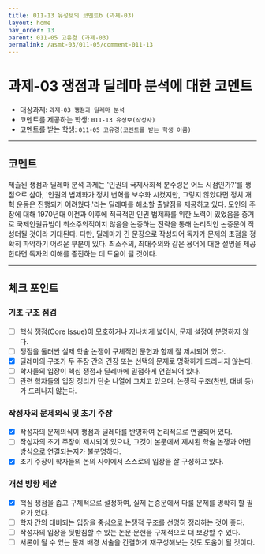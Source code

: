 ```yaml
---
title: 011-13 유성보의 코멘트b (과제-03) 
layout: home
nav_order: 13
parent: 011-05 고유경 (과제-03)
permalink: /asmt-03/011-05/comment-011-13
---
```


# 과제-03 쟁점과 딜레마 분석에 대한 코멘트

- 대상과제: `과제-03 쟁점과 딜레마 분석`
- 코멘트를 제공하는 학생: `011-13 유성보(작성자)` 
- 코멘트를 받는 학생: `011-05 고유경(코멘트를 받는 학생 이름)` 

---

## 코멘트

제출된 쟁점과 딜레마 분석 과제는 '인권의 국제사회적 분수령은 어느 시점인가?'를 쟁점으로 삼아, '인권의 법제화가 정치 변혁을 보수화 시켰지만, 그렇지 않았다면 정치 개혁 운동은 진행되기 어려웠다.'라는 딜레마를 해소할 출발점을 제공하고 있다. 모인의 주장에 대해 1970년대 이전과 이후에 적극적인 인권 법제화를 위한 노력이 있었음을 증거로 국제인권규범이 최소주의적이지 않음을 논증하는 전략을 통해 논리적인 논증문이 작성더될 것이라 기대된다. 다만, 딜레마가 긴 문장으로 작성되어 독자가 문제의 초점을 정확히 파악하기 어려운 부분이 있다. 최소주의, 최대주의와 같은 용어에 대한 설명을 제공한다면 독자의 이해를 증진하는 데 도움이 될 것이다.

---

## 체크 포인트

### **기초 구조 점검**
- [ ] 핵심 쟁점(Core Issue)이 모호하거나 지나치게 넓어서, 문제 설정이 분명하지 않다.
- [ ] 쟁점을 둘러싼 실제 학술 논쟁이 구체적인 문헌과 함께 잘 제시되어 있다.
- [x] 딜레마의 구조가 두 주장 간의 긴장 또는 선택의 문제로 명확하게 드러나지 않는다.
- [ ] 학자들의 입장이 핵심 쟁점과 딜레마에 밀접하게 연결되어 있다.
- [ ] 관련 학자들의 입장 정리가 단순 나열에 그치고 있으며, 논쟁적 구조(찬반, 대비 등)가 드러나지 않는다.

### **작성자의 문제의식 및 초기 주장**
- [x] 작성자의 문제의식이 쟁점과 딜레마를 반영하여 논리적으로 연결되어 있다.
- [ ] 작성자의 초기 주장이 제시되어 있으나, 그것이 본문에서 제시된 학술 논쟁과 어떤 방식으로 연결되는지가 불분명하다.
- [x] 초기 주장이 학자들의 논의 사이에서 스스로의 입장을 잘 구성하고 있다.

### **개선 방향 제안**
- [x] 핵심 쟁점을 좁고 구체적으로 설정하여, 실제 논증문에서 다룰 문제를 명확히 할 필요가 있다.
- [ ] 학자 간의 대비되는 입장을 중심으로 논쟁적 구조를 선명히 정리하는 것이 좋다.
- [ ] 작성자의 입장을 뒷받침할 수 있는 논문·문헌을 구체적으로 더 보강할 수 있다.
- [ ] 서론이 될 수 있는 문제 배경 서술을 간결하게 재구성해보는 것도 도움이 될 것이다.
